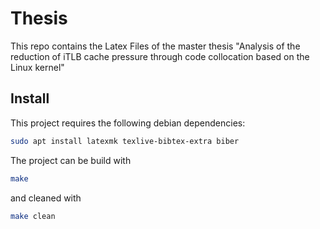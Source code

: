 # Thesis

This repo contains the Latex Files of the master thesis "Analysis
of the reduction of iTLB cache pressure through code
collocation based on the Linux kernel"

## Install

This project requires the following debian dependencies:


```sh
sudo apt install latexmk texlive-bibtex-extra biber
```

The project can be build with

```sh
make
```

and cleaned with

```sh
make clean
```

